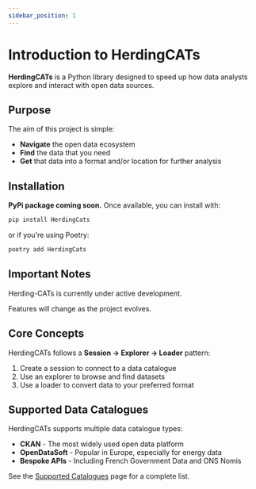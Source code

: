 ```yaml
---
sidebar_position: 1
---
```


# Introduction to HerdingCATs

**HerdingCATs** is a Python library designed to speed up how data analysts explore and interact with open data sources.

## Purpose

The aim of this project is simple:

- **Navigate** the open data ecosystem
- **Find** the data that you need
- **Get** that data into a format and/or location for further analysis

## Installation

**PyPi package coming soon.** Once available, you can install with:

```bash
pip install HerdingCats
```

or if you're using Poetry:

```bash
poetry add HerdingCats
```

## Important Notes

Herding-CATs is currently under active development.

Features will change as the project evolves.

## Core Concepts

HerdingCATs follows a **Session → Explorer → Loader** pattern:

1. Create a session to connect to a data catalogue
2. Use an explorer to browse and find datasets
3. Use a loader to convert data to your preferred format

## Supported Data Catalogues

HerdingCATs supports multiple data catalogue types:

- **CKAN** - The most widely used open data platform
- **OpenDataSoft** - Popular in Europe, especially for energy data
- **Bespoke APIs** - Including French Government Data and ONS Nomis

See the [Supported Catalogues](./catalogues) page for a complete list.
